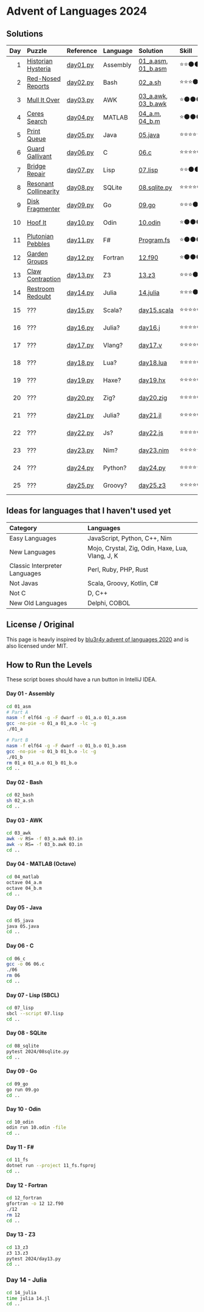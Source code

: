 # Advent of Languages 2024

## Solutions

| Day | Puzzle                                                       | Reference                    | Language | Solution                                                 | Skill | Rating     |
|----:|:-------------------------------------------------------------|:-----------------------------|:---------|:---------------------------------------------------------|:------|:-----------|
|   1 | [Historian Hysteria](https://adventofcode.com/2024/day/1)    | [day01.py](../2024/day01.py) | Assembly | [01_a.asm](01_asm/01_a.asm), [01_b.asm](01_asm/01_b.asm) | ⭐⭐⚫⚫⚫ | 🖤🖤🖤🖤🖤 |
|   2 | [Red-Nosed Reports](https://adventofcode.com/2024/day/2)     | [day02.py](../2024/day02.py) | Bash     | [02_a.sh](02_bash/02_a.sh)                               | ⭐⭐⭐⚫⚫ | ❤️❤️🖤🖤🖤 |
|   3 | [Mull It Over](https://adventofcode.com/2024/day/3)          | [day03.py](../2024/day03.py) | AWK      | [03_a.awk](03_awk/03_a.awk), [03_b.awk](03_awk/03_b.awk) | ⭐⚫⚫⚫⚫ | ❤️❤️❤️❤️❤️ |
|   4 | [Ceres Search](https://adventofcode.com/2024/day/4)          | [day04.py](../2024/day04.py) | MATLAB   | [04_a.m](04_matlab/04_a.m), [04_b.m](04_matlab/04_b.m)   | ⭐⚫⚫⚫⚫ | 🖤🖤🖤🖤🖤 |
|   5 | [Print Queue](https://adventofcode.com/2024/day/5)           | [day05.py](../2024/day05.py) | Java     | [05.java](05_java/05.java)                               | ⭐⭐⭐⭐⭐ | ❤️❤️❤️🖤🖤 |
|   6 | [Guard Gallivant](https://adventofcode.com/2024/day/6)       | [day06.py](../2024/day06.py) | C        | [06.c](06_c/06.c)                                        | ⭐⭐⭐⭐⚫ | ❤️❤️❤️❤️❤️ |
|   7 | [Bridge Repair](https://adventofcode.com/2024/day/7)         | [day07.py](../2024/day07.py) | Lisp     | [07.lisp](07_lisp/07.lisp)                               | ⭐⭐⚫⚫⚫ | ❤️❤️🖤🖤🖤 |
|   8 | [Resonant Collinearity](https://adventofcode.com/2024/day/8) | [day08.py](../2024/day08.py) | SQLite   | [08.sqlite.py](08_sqlite/2024/08.sqlite.py)              | ⭐⭐⭐⭐⚫ | ❤️❤️❤️❤️❤️ |
|   9 | [Disk Fragmenter](https://adventofcode.com/2024/day/9)       | [day09.py](../2024/day09.py) | Go       | [09.go](09_go/09.go)                                     | ⭐⭐⭐⚫⚫ | ❤️❤️❤️❤️❤️ |
|  10 | [Hoof It](https://adventofcode.com/2024/day/10)              | [day10.py](../2024/day10.py) | Odin     | [10.odin](10_odin/10.odin)                               | ⭐⚫⚫⚫⚫ | ❤️❤️❤️🖤🖤 |
|  11 | [Plutonian Pebbles](https://adventofcode.com/2024/day/11)    | [day11.py](../2024/day11.py) | F#       | [Program.fs](11_fs/Program.fs)                           | ⭐⚫⚫⚫⚫ | ❤️❤️🖤🖤🖤 |
|  12 | [Garden Groups](https://adventofcode.com/2024/day/12)        | [day12.py](../2024/day12.py) | Fortran  | [12.f90](12_fortran/12.f90)                              | ⭐⚫⚫⚫⚫ | ❤️❤️❤️❤️🖤 |
|  13 | [Claw Contraption](https://adventofcode.com/2024/day/13)     | [day13.py](../2024/day13.py) | Z3       | [13.z3](13_z3/13.z3)                                     | ⭐⭐⭐⚫⚫ | ❤️❤️❤️❤️❤️ |
|  14 | [Restroom Redoubt](https://adventofcode.com/2024/day/14)     | [day14.py](../2024/day14.py) | Julia    | [14.julia](14_julia/14.jl)                               | ⭐⭐⭐⚫⚫ | ❤️❤️❤️🖤🖤 |
|  15 | ???                                                          | [day15.py](../2024/day15.py) | Scala?   | [day15.scala](15/day15.scala)                            | ⭐⭐⭐⭐⚫ | ❤️❤️❤️❤️🖤 |
|  16 | ???                                                          | [day16.py](../2024/day16.py) | Julia?   | [day16.j](16/day16.jl)                                   | ⭐⭐⭐⭐⚫ | ❤️❤️❤️❤️🖤 |
|  17 | ???                                                          | [day17.py](../2024/day17.py) | Vlang?   | [day17.v](17/day17.v)                                    | ⭐⭐⭐⭐⚫ | ❤️❤️❤️❤️🖤 |
|  18 | ???                                                          | [day18.py](../2024/day18.py) | Lua?     | [day18.lua](18/day18.lua)                                | ⭐⭐⭐⭐⚫ | ❤️❤️❤️❤️🖤 |
|  19 | ???                                                          | [day19.py](../2024/day19.py) | Haxe?    | [day19.hx](19/day19.hx)                                  | ⭐⭐⭐⭐⚫ | ❤️❤️❤️❤️🖤 |
|  20 | ???                                                          | [day20.py](../2024/day20.py) | Zig?     | [day20.zig](20/day20.zig)                                | ⭐⭐⭐⭐⚫ | ❤️❤️❤️❤️🖤 |
|  21 | ???                                                          | [day21.py](../2024/day21.py) | Julia?   | [day21.jl](21/day21.jl)                                  | ⭐⭐⭐⭐⚫ | ❤️❤️❤️❤️🖤 |
|  22 | ???                                                          | [day22.py](../2024/day22.py) | Js?      | [day22.js](22/day22.js)                                  | ⭐⭐⭐⭐⚫ | ❤️❤️❤️❤️🖤 |
|  23 | ???                                                          | [day23.py](../2024/day23.py) | Nim?     | [day23.nim](23/day23.nim)                                | ⭐⭐⭐⭐⭐ | ❤️❤️❤️❤️❤️ |
|  24 | ???                                                          | [day24.py](../2024/day24.py) | Python?  | [day24.py](24/day24.py)                                  | ⭐⭐⭐⭐⭐ | ❤️❤️❤️❤️❤️ |
|  25 | ???                                                          | [day25.py](../2024/day25.py) | Groovy?  | [day25.z3](25/day25.groovy)                              | ⭐⭐⭐⭐⚫ | ❤️❤️❤️❤️🖤 |

## Ideas for languages that I haven't used yet

| Category                      | Languages                                        |
|:------------------------------|:-------------------------------------------------|
| Easy Languages                | JavaScript, Python, C++, Nim                     |
| New Languages                 | Mojo, Crystal, Zig, Odin, Haxe, Lua, Vlang, J, K |
| Classic Interpreter Languages | Perl, Ruby, PHP, Rust                            |
| Not Javas                     | Scala, Groovy, Kotlin, C#                        |
| Not C                         | D, C++                                           |
| New Old Languages             | Delphi, COBOL                                    |

## License / Original

This page is heavly inspired by [blu3r4y advent of languages 2020](https://github.com/blu3r4y/AdventOfLanguages2020) and
is also licensed under MIT.

## How to Run the Levels

These script boxes should have a run button in IntelliJ IDEA.

#### Day 01 - Assembly

```bash
cd 01_asm
# Part A
nasm -f elf64 -g -F dwarf -o 01_a.o 01_a.asm
gcc -no-pie -o 01_a 01_a.o -lc -g
./01_a

# Part B
nasm -f elf64 -g -F dwarf -o 01_b.o 01_b.asm
gcc -no-pie -o 01_b 01_b.o -lc -g
./01_b
rm 01_a 01_a.o 01_b 01_b.o
cd ..

```

#### Day 02 - Bash

```bash
cd 02_bash
sh 02_a.sh
cd ..
```

#### Day 03 - AWK

```bash
cd 03_awk
awk -v RS= -f 03_a.awk 03.in
awk -v RS= -f 03_b.awk 03.in
cd ..
```

#### Day 04 - MATLAB (Octave)

```bash
cd 04_matlab
octave 04_a.m
octave 04_b.m
cd ..
```

#### Day 05 - Java

```bash
cd 05_java
java 05.java
cd ..
```

#### Day 06 - C

```bash
cd 06_c
gcc -o 06 06.c
./06
rm 06
cd ..
```

#### Day 07 - Lisp (SBCL)

```bash
cd 07_lisp
sbcl --script 07.lisp
cd ..
```

#### Day 08 - SQLite

```bash
cd 08_sqlite
pytest 2024/08sqlite.py
cd ..
```

#### Day 09 - Go

```bash
cd 09_go
go run 09.go
cd ..
```

#### Day 10 - Odin

```bash
cd 10_odin
odin run 10.odin -file
cd ..
```

#### Day 11 - F#

```bash
cd 11_fs
dotnet run --project 11_fs.fsproj
cd ..
```

#### Day 12 - Fortran

```bash
cd 12_fortran
gfortran -o 12 12.f90
./12
rm 12
cd ..
```

#### Day 13 - Z3

```bash
cd 13_z3
z3 13.z3
pytest 2024/day13.py
cd ..
```

### Day 14 - Julia

```bash
cd 14_julia
time julia 14.jl
cd ..
```